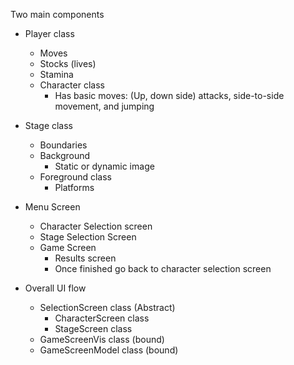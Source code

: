 Two main components

* Player class
    * Moves
    * Stocks (lives)
    * Stamina
    * Character class
        * Has basic moves: (Up, down side) attacks, side-to-side movement, and jumping
* Stage class
    * Boundaries
    * Background
        * Static or dynamic image 
    * Foreground class
        * Platforms  
        
* Menu Screen
    * Character Selection screen
    * Stage Selection Screen
    * Game Screen
        * Results screen
        * Once finished go back to character selection screen
        
* Overall UI flow
    * SelectionScreen class (Abstract)
        * CharacterScreen class
        * StageScreen class
    * GameScreenVis class (bound)
    * GameScreenModel class (bound)